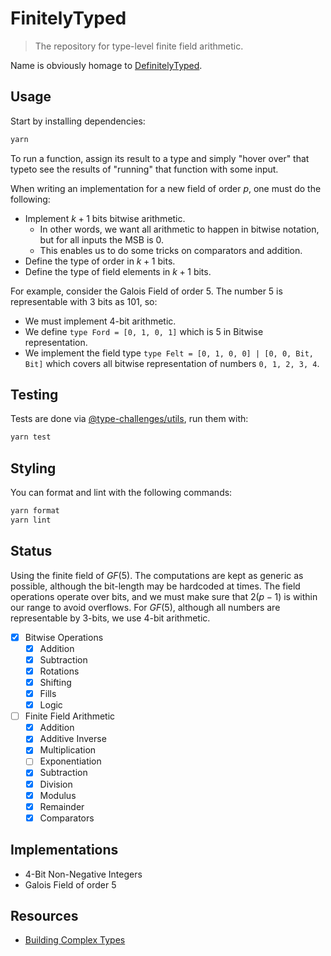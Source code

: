 # FinitelyTyped

> The repository for type-level finite field arithmetic.

Name is obviously homage to [DefinitelyTyped](https://github.com/DefinitelyTyped/DefinitelyTyped).

## Usage

Start by installing dependencies:

```sh
yarn
```

To run a function, assign its result to a type and simply "hover over" that typeto see the results of "running" that function with some input.

When writing an implementation for a new field of order $p$, one must do the following:

- Implement $k+1$ bits bitwise arithmetic.
  - In other words, we want all arithmetic to happen in bitwise notation, but for all inputs the MSB is 0.
  - This enables us to do some tricks on comparators and addition.
- Define the type of order in $k+1$ bits.
- Define the type of field elements in $k+1$ bits.

For example, consider the Galois Field of order 5. The number 5 is representable with 3 bits as 101, so:

- We must implement 4-bit arithmetic.
- We define `type Ford = [0, 1, 0, 1]` which is 5 in Bitwise representation.
- We implement the field type `type Felt = [0, 1, 0, 0] | [0, 0, Bit, Bit]` which covers all bitwise representation of numbers `0, 1, 2, 3, 4`.

## Testing

Tests are done via [@type-challenges/utils](https://github.com/SamVerschueren/@type-challenges/utils), run them with:

```sh
yarn test
```

## Styling

You can format and lint with the following commands:

```sh
yarn format
yarn lint
```

## Status

Using the finite field of $GF(5)$. The computations are kept as generic as possible, although the bit-length may be hardcoded at times. The field operations operate over bits, and we must make sure that $2(p - 1)$ is within our range to avoid overflows. For $GF(5)$, although all numbers are representable by 3-bits, we use 4-bit arithmetic.

- [x] Bitwise Operations
  - [x] Addition
  - [x] Subtraction
  - [x] Rotations
  - [x] Shifting
  - [x] Fills
  - [x] Logic
- [ ] Finite Field Arithmetic
  - [x] Addition
  - [x] Additive Inverse
  - [x] Multiplication
  - [ ] Exponentiation
  - [x] Subtraction
  - [x] Division
  - [x] Modulus
  - [x] Remainder
  - [x] Comparators

## Implementations

- 4-Bit Non-Negative Integers
- Galois Field of order 5

## Resources

- [Building Complex Types](https://medium.hexlabs.io/building-complex-types-in-typescript-804c973ce66f)
